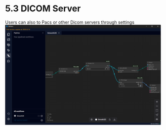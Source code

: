 # 5.3 DICOM Server
Users can also to Pacs or other Dicom servers through settings
![Image](../../images/image_28.png)
